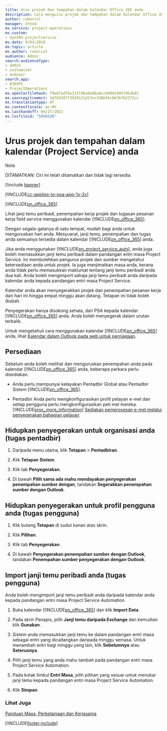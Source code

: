 ```yaml
---
title: Urus projek dan tempahan dalam kalendar Office 365 anda
description: Cara mengurus projek dan tempahan dalam kalendar Office 365 anda
author: ruhercul
manager: kfend
ms.service: project-operations
ms.custom:
- dyn365-projectservice
ms.date: 8/03/2018
ms.topic: article
ms.author: ruhercul
audience: Admin
search.audienceType:
- admin
- customizer
- enduser
search.app:
- D365PS
- ProjectOperations
ms.openlocfilehash: f9ebfadf8a331fd6a8a86a9cc040dc8957db3b82
ms.sourcegitcommit: 3d78338773929121d17ec3386f6cb67bfb2272cc
ms.translationtype: HT
ms.contentlocale: ms-MY
ms.lasthandoff: 04/27/2021
ms.locfileid: "5950320"
---
```

# <a name="manage-projects-and-bookings-in-your-calendar-project-service"></a>Urus projek dan tempahan dalam kalendar (Project Service) anda

> [!Note]
> DITAMATKAN: Ciri ini telah ditamatkan dan tidak lagi tersedia.

[!include [banner](../includes/psa-now-project-operations.md)]

[!INCLUDE[cc-applies-to-psa-app-1x-2x](../includes/cc-applies-to-psa-app-1x-2x.md)]

[!INCLUDE[pn_office_365](../includes/pn-office-365.md)] 

Lihat janji temu peribadi, penempahan kerja projek dan tugasan pesanan kerja field service menggunakan kalendar [!INCLUDE[pn_office_365](../includes/pn-office-365.md)].  
  
 Dengan segala-galanya di satu tempat, mudah bagi anda untuk menguruskan hari anda. Mesyuarat, janji temu, penempahan dan tugas anda semuanya tersedia dalam kalendar [!INCLUDE[pn_office_365](../includes/pn-office-365.md)] anda.  
  
 Jika anda menggunakan [!INCLUDE[pn_project_service_auto](../includes/pn-project-service-auto.md)], anda juga boleh memasukkan janji temu peribadi dalam pandangan entri masa Project Service. Ini membolehkan pengurus projek dan sumber mengetahui ketersediaan anda untuk projek. Ia juga menjimatkan masa anda, kerana anda tidak perlu memasukkan maklumat tentang janji temu peribadi anda dua kali. Anda boleh mengimport sahaja janji temu peribadi anda daripada kalendar anda kepada pandangan entri masa Project Service.  
  
 Kalendar anda akan menyegerakkan projek dan penempahan pesanan kerja dari hari ini hingga empat minggu akan datang. Tetapan ini tidak boleh diubah.  
  
 Penyegerakan hanya disokong sehala, dari PSA kepada kalendar [!INCLUDE[pn_office_365](../includes/pn-office-365.md)] anda. Anda boleh menyegerak dalam urutan terbalik. 
  
 Untuk mengetahuii cara menggunakan kalendar [!INCLUDE[pn_office_365](../includes/pn-office-365.md)] anda, lihat [Kalendar dalam Outlook pada web untuk perniagaan](https://support.office.com/article/Calendar-in-Outlook-on-the-web-for-business-5219c457-d1fe-4c2f-9032-1a816b88e936).  
  
## <a name="setup"></a>Persediaan  
 Sebelum anda boleh melihat dan menguruskan penempahan anda pada kalendar [!INCLUDE[pn_office_365](../includes/pn-office-365.md)] anda, beberapa perkara perlu disediakan.  
  
- Anda perlu mempunyai kelayakan Pentadbir Global atau Pentadbir Sistem [!INCLUDE[pn_office_365](../includes/pn-office-365.md)].  
  
- Pentadbir Anda perlu mengkonfigurasikan profil pelayan e-mel dan setiap pengguna perlu mengkonfigurasikan peti mel mereka. [!INCLUDE[proc_more_information](../includes/proc-more-information.md)] [Sediakan pemprosesan e-mel melalui penyegerakan bahagian pelayan](/dynamics365/customerengagement/on-premises/admin/set-up-server-side-synchronization-of-email-appointments-contacts-and-tasks)  
  
## <a name="turn-on-synchronization-for-your-organization-admin-task"></a>Hidupkan penyegerakan untuk organisasi anda (tugas pentadbir)  
  
1.  Daripada menu utama, klik **Tetapan** > **Pentadbiran**.  
  
2.  Klik **Tetapan Sistem**.  
  
3.  Klik tab **Penyegerakan**.  
  
4.  Di bawah **Pilih sama ada mahu mendayakan penyegerakan penempahan sumber dengan**, tandakan **Segerakkan penempahan sumber dengan Outlook**.  
  
## <a name="turn-on-synchronization-for-your-user-profile-user-task"></a>Hidupkan penyegerakan untuk profil pengguna anda (tugas pengguna)  
  
1.  Klik butang **Tetapan** di sudut kanan atas skrin.  
  
2.  Klik **Pilihan**.  
  
3.  Klik tab **Penyegerakan**.  
  
4.  Di bawah **Penyegerakan penempahan sumber dengan Outlook**, tandakan **Penempahan sumber penyegerakan dengan Outlook**.  
  
## <a name="import-your-personal-appointments-user-task"></a>Import janji temu peribadi anda (tugas pengguna)  
 Anda boleh mengimport janji temu peribadi anda daripada kalendar anda kepada pandangan entri masa Project Service Automation.  
  
1. Buka kalendar [!INCLUDE[pn_office_365](../includes/pn-office-365.md)] dan klik **Import Data**.  
  
2. Pada skrin Penapis, pilih **Janji temu daripada Exchange** dan kemudian klik **Gunakan**.  
  
3. Sistem anda memasukkan janji temu ke dalam pandangan entri masa sebagai entri yang dicadangkan daripada minggu semasa. Untuk menambah entri bagi minggu yang lain, klik **Sebelumnya** atau **Seterusnya**.  
  
4. Pilih janji temu yang anda mahu tambah pada pandangan entri masa Project Service Automation.  
  
5. Pada kotak timbul **Entri Masa**, pilih pilihan yang sesuai untuk menukar janji temu kepada pandangan entri masa Project Service Automation.  
  
6. Klik **Simpan**.  
  
### <a name="see-also"></a>Lihat Juga  
 [Panduan Masa, Perbelanjaan dan Kerjasama](../psa/time-expense-collaboration-guide.md)


[!INCLUDE[footer-include](../includes/footer-banner.md)]